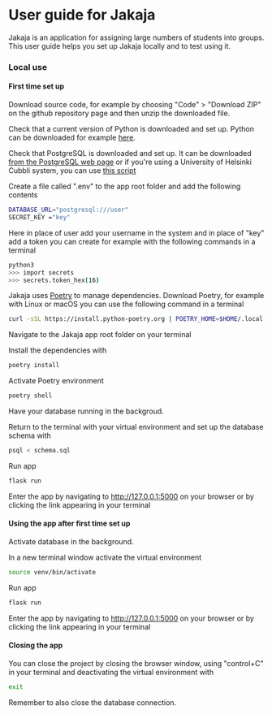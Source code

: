 # User guide for Jakaja
Jakaja is an application for assigning large numbers of students into groups. This user guide helps you set up Jakaja locally and to test using it.

### Local use

#### First time set up
Download source code, for example by choosing "Code" > "Download ZIP" on the github repository page and then unzip the downloaded file.

Check that a current version of Python is downloaded and set up. Python can be downloaded for example [here](https://www.python.org/downloads/).

Check that PostgreSQL is downloaded and set up. It can be downloaded [from the PostgreSQL web page](https://www.postgresql.org/download/) or if you're using a University of Helsinki Cubbli system, you can use [this script](https://github.com/hy-tsoha/local-pg/tree/master)

Create a file called ".env" to the app root folder and add the following contents
```bash
DATABASE_URL="postgresql:///user"
SECRET_KEY ="key"
```
Here in place of user add your username in the system and in place of "key" add a token you can create for example with the following commands in a terminal

```bash
python3
>>> import secrets
>>> secrets.token_hex(16)
```

Jakaja uses [Poetry](https://python-poetry.org/) to manage dependencies. Download Poetry, for example with Linux or macOS you can use the following command in a terminal

```bash
curl -sSL https://install.python-poetry.org | POETRY_HOME=$HOME/.local python3 -
```

Navigate to the Jakaja app root folder on your terminal

Install the dependencies with
```bash
poetry install
```

Activate Poetry environment
```bash
poetry shell
```

Have your database running in the backgroud.

Return to the terminal with your virtual environment and set up the database schema with
```bash
psql < schema.sql
```

Run app
```bash
flask run
```

Enter the app by navigating to  http://127.0.0.1:5000 on your browser or by clicking the link appearing in your terminal


#### Using the app after first time set up
Activate database in the background.

In a new terminal window activate the virtual environment
```bash
source venv/bin/activate
```

Run app
```bash
flask run
```

Enter the app by navigating to  http://127.0.0.1:5000 on your browser or by clicking the link appearing in your terminal

#### Closing the app

You can close the project by closing the browser window, using "control+C" in your terminal and deactivating the virtual environment with
```bash
exit
```
Remember to also close the database connection.